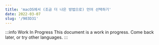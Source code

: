 ```yaml
---
title: 'macOS에서 (조금 더 나은 방법으로) 언어 선택하기'
date: 2022-03-07
slug: '/903D31'
---
```


:::info Work In Progress
This document is a work in progress. Come back later, or try other languages.
:::

